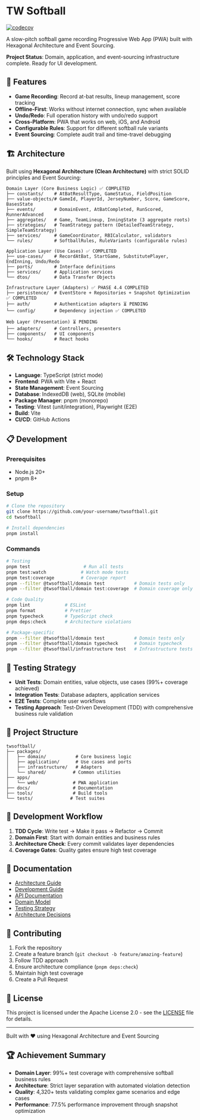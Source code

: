 # TW Softball

[![codecov](https://codecov.io/gh/xeonchen/twsoftball/graph/badge.svg?token=CODECOV_TOKEN)](https://codecov.io/gh/xeonchen/twsoftball)

A slow-pitch softball game recording Progressive Web App (PWA) built with
Hexagonal Architecture and Event Sourcing.

**Project Status**: Domain, application, and event-sourcing infrastructure
complete. Ready for UI development.

## 🚀 Features

- **Game Recording**: Record at-bat results, lineup management, score tracking
- **Offline-First**: Works without internet connection, sync when available
- **Undo/Redo**: Full operation history with undo/redo support
- **Cross-Platform**: PWA that works on web, iOS, and Android
- **Configurable Rules**: Support for different softball rule variants
- **Event Sourcing**: Complete audit trail and time-travel debugging

## 🏗️ Architecture

Built using **Hexagonal Architecture (Clean Architecture)** with strict SOLID
principles and Event Sourcing:

```
Domain Layer (Core Business Logic) ✅ COMPLETED
├── constants/    # AtBatResultType, GameStatus, FieldPosition
├── value-objects/# GameId, PlayerId, JerseyNumber, Score, GameScore, BasesState
├── events/       # DomainEvent, AtBatCompleted, RunScored, RunnerAdvanced
├── aggregates/   # Game, TeamLineup, InningState (3 aggregate roots)
├── strategies/   # TeamStrategy pattern (DetailedTeamStrategy, SimpleTeamStrategy)
├── services/     # GameCoordinator, RBICalculator, validators
└── rules/        # SoftballRules, RuleVariants (configurable rules)

Application Layer (Use Cases) ✅ COMPLETED
├── use-cases/    # RecordAtBat, StartGame, SubstitutePlayer, EndInning, Undo/Redo
├── ports/        # Interface definitions
├── services/     # Application services
└── dtos/         # Data Transfer Objects

Infrastructure Layer (Adapters) ✅ PHASE 4.4 COMPLETED
├── persistence/  # EventStore + Repositories + Snapshot Optimization ✅ COMPLETED
├── auth/         # Authentication adapters ⏳ PENDING
└── config/       # Dependency injection ✅ COMPLETED

Web Layer (Presentation) ⏳ PENDING
├── adapters/     # Controllers, presenters
├── components/   # UI components
└── hooks/        # React hooks
```

## 🛠️ Technology Stack

- **Language**: TypeScript (strict mode)
- **Frontend**: PWA with Vite + React
- **State Management**: Event Sourcing
- **Database**: IndexedDB (web), SQLite (mobile)
- **Package Manager**: pnpm (monorepo)
- **Testing**: Vitest (unit/integration), Playwright (E2E)
- **Build**: Vite
- **CI/CD**: GitHub Actions

## 📋 Development

### Prerequisites

- Node.js 20+
- pnpm 8+

### Setup

```bash
# Clone the repository
git clone https://github.com/your-username/twsoftball.git
cd twsoftball

# Install dependencies
pnpm install
```

### Commands

```bash
# Testing
pnpm test                    # Run all tests
pnpm test:watch             # Watch mode tests
pnpm test:coverage          # Coverage report
pnpm --filter @twsoftball/domain test           # Domain tests only
pnpm --filter @twsoftball/domain test:coverage  # Domain coverage only

# Code Quality
pnpm lint             # ESLint
pnpm format           # Prettier
pnpm typecheck        # TypeScript check
pnpm deps:check       # Architecture violations

# Package-specific
pnpm --filter @twsoftball/domain test           # Domain tests only
pnpm --filter @twsoftball/domain typecheck      # Domain typecheck
pnpm --filter @twsoftball/infrastructure test   # Infrastructure tests only
```

## 🧪 Testing Strategy

- **Unit Tests**: Domain entities, value objects, use cases (99%+ coverage
  achieved)
- **Integration Tests**: Database adapters, application services
- **E2E Tests**: Complete user workflows
- **Testing Approach**: Test-Driven Development (TDD) with comprehensive
  business rule validation

## 📁 Project Structure

```
twsoftball/
├── packages/
│   ├── domain/           # Core business logic
│   ├── application/      # Use cases and ports
│   ├── infrastructure/   # Adapters
│   └── shared/          # Common utilities
├── apps/
│   └── web/             # PWA application
├── docs/                # Documentation
├── tools/               # Build tools
└── tests/              # Test suites
```

## 🎯 Development Workflow

1. **TDD Cycle**: Write test → Make it pass → Refactor → Commit
2. **Domain First**: Start with domain entities and business rules
3. **Architecture Check**: Every commit validates layer dependencies
4. **Coverage Gates**: Quality gates ensure high test coverage

## 📖 Documentation

- [Architecture Guide](docs/design/architecture.md)
- [Development Guide](docs/guides/development.md)
- [API Documentation](docs/design/api-contracts.md)
- [Domain Model](docs/design/domain-model.md)
- [Testing Strategy](docs/guides/testing-strategy.md)
- [Architecture Decisions](docs/adr/)

## 🤝 Contributing

1. Fork the repository
2. Create a feature branch (`git checkout -b feature/amazing-feature`)
3. Follow TDD approach
4. Ensure architecture compliance (`pnpm deps:check`)
5. Maintain high test coverage
6. Create a Pull Request

## 📄 License

This project is licensed under the Apache License 2.0 - see the
[LICENSE](LICENSE) file for details.

---

Built with ❤️ using Hexagonal Architecture and Event Sourcing

## 🏆 Achievement Summary

- **Domain Layer**: 99%+ test coverage with comprehensive softball business
  rules
- **Architecture**: Strict layer separation with automated violation detection
- **Quality**: 4,320+ tests validating complex game scenarios and edge cases
- **Performance**: 77.5% performance improvement through snapshot optimization

